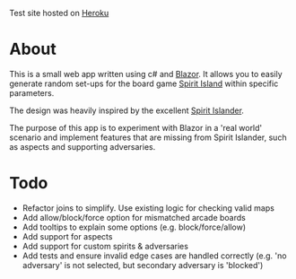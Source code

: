 Test site hosted on [Heroku](https://spirit-island-randomiser.herokuapp.com/)

# About

This is a small web app written using c# and [Blazor](https://docs.microsoft.com/en-us/aspnet/core/blazor/?view=aspnetcore-6.0).
It allows you to easily generate random set-ups for the board game [Spirit Island](https://www.boardgamegeek.com/boardgame/162886/spirit-island) within specific parameters. 

The design was heavily inspired by the excellent [Spirit Islander](https://www.spiritislander.com/).

The purpose of this app is to experiment with Blazor in a 'real world' scenario and implement features that are missing from Spirit Islander, such as aspects and supporting adversaries.

# Todo

- Refactor joins to simplify. Use existing logic for checking valid maps
- Add allow/block/force option for mismatched arcade boards
- Add tooltips to explain some options (e.g. block/force/allow)
- Add support for aspects
- Add support for custom spirits & adversaries
- Add tests and ensure invalid edge cases are handled correctly (e.g. 'no adversary' is not selected, but secondary adversary is 'blocked')


